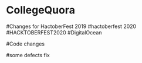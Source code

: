 
# CollegeQuora



#Changes for HactoberFest 2019
#hactoberfest 2020
#HACKTOBERFEST2020
#DigitalOcean



#Code changes



#some defects fix
